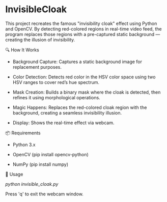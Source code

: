 # InvisibleCloak

This project recreates the famous "invisibility cloak" effect using Python and OpenCV. By detecting red-colored regions in real-time video feed, the program replaces those regions with a pre-captured static background — creating the illusion of invisibility.

🔍 How It Works
- Background Capture:
Captures a static background image for replacement purposes.

- Color Detection:
Detects red color in the HSV color space using two HSV ranges to cover red’s hue spectrum.

- Mask Creation:
Builds a binary mask where the cloak is detected, then refines it using morphological operations.

- Magic Happens:
Replaces the red-colored cloak region with the background, creating a seamless invisibility illusion.

- Display:
Shows the real-time effect via webcam.

📦 Requirements
- Python 3.x

- OpenCV (pip install opencv-python)

- NumPy (pip install numpy)

🚀 Usage

_python invisible_cloak.py_

Press 'q' to exit the webcam window.

